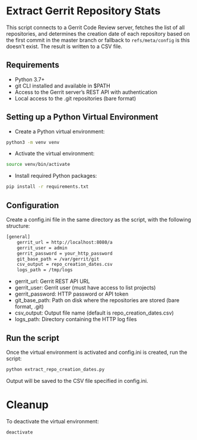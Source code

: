 # Extract Gerrit Repository Stats

This script connects to a Gerrit Code Review server, fetches the list of all repositories,
and determines the creation date of each repository based on the first commit in the master branch
or fallback to `refs/meta/config` is this doesn't exist.
The result is written to a CSV file.

## Requirements

* Python 3.7+
* git CLI installed and available in $PATH
* Access to the Gerrit server’s REST API with authentication
* Local access to the .git repositories (bare format)

## Setting up a Python Virtual Environment

* Create a Python virtual environment:

```bash
python3 -m venv venv
```

* Activate the virtual environment:

```bash
source venv/bin/activate
```

* Install required Python packages:

```bash
pip install -r requirements.txt
```

## Configuration

Create a config.ini file in the same directory as the script, with the following structure:

```bash
[general]
    gerrit_url = http://localhost:8080/a
    gerrit_user = admin
    gerrit_password = your_http_password
    git_base_path = /var/gerrit/git
    csv_output = repo_creation_dates.csv
    logs_path = /tmp/logs
```

* gerrit_url: Gerrit REST API URL
* gerrit_user: Gerrit user (must have access to list projects)
* gerrit_password: HTTP password or API token
* git_base_path: Path on disk where the repositories are stored (bare format, .git)
* csv_output: Output file name (default is repo_creation_dates.csv)
* logs_path: Directory containing the HTTP log files

## Run the script

Once the virtual environment is activated and config.ini is created, run the script:

```bash
python extract_repo_creation_dates.py
```

Output will be saved to the CSV file specified in config.ini.

# Cleanup

To deactivate the virtual environment:

```bash
deactivate
```
